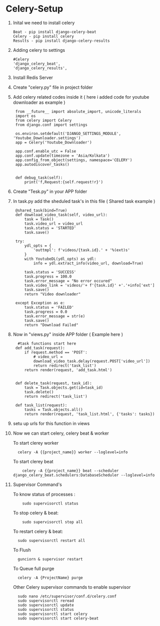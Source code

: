 # Celery-Setup

  1. Inital we need to install celery
     
         Beat - pip install django-celery-beat
         Celery - pip install celery
         Results - pip install django-celery-results

            
  2. Adding celery to settings
     
         #Celery
         'django_celery_beat',
         'django_celery_results',
  
  3. Install Redis Server
  4. Create "celery.py" file in project folder
  5. Add celery related codes inside it ( here i added code for youtube downloader as example )

           
          from __future__ import absolute_import, unicode_literals
          import os
          from celery import Celery
          from django.conf import settings
          
          os.environ.setdefault('DJANGO_SETTINGS_MODULE', 'Youtube_Downloader.settings')
          app = Celery('Youtube_Downloader')
          
          app.conf.enable_utc = False
          app.conf.update(timezone = 'Asia/Kolkata')
          app.config_from_object(settings, namespace='CELERY')
          app.autodiscover_tasks()
          
          
          def debug_task(self):
              print('f,Request:{self.request!r}')

6. Create "Tesk.py" in your APP folder
7. In task.py add the sheduled task's in this file ( Shared task example )

        @shared_task(bind=True)
        def download_video_task(self, video_url):
            task = Task()
            task.video_url = video_url
            task.status = 'STARTED'
            task.save()
    
        try:
            ydl_opts = {
                'outtmpl': f'videos/{task.id}.' + '%(ext)s'
            }
            with YoutubeDL(ydl_opts) as ydl:
                info = ydl.extract_info(video_url, download=True)
    
            task.status = 'SUCCESS'
            task.progress = 100.0
            task.error_message = "No error occured"
            task.video_link = 'videos/'+ f'{task.id}' +'.'+info['ext']
            task.save()
            return "Video downloader"
    
        except Exception as e:
            task.status = 'FAILED'
            task.progress = 0.0
            task.error_message = str(e)
            task.save()
            return "Download Failed"

8. Now in "views.py" inside APP folder ( Example here )

         #task functions start here
        def add_task(request):
            if request.method == 'POST':
                # video_url = 
                download_video_task.delay(request.POST['video_url'])
                return redirect('task_list')
            return render(request, 'add_task.html')
        
        
        def delete_task(request, task_id):
            task = Task.objects.get(id=task_id)
            task.delete()
            return redirect('task_list')
        
        def task_list(request):
            tasks = Task.objects.all()
            return render(request, 'task_list.html', {'tasks': tasks})


9. setu up urls for this function in views
10. Now we can start celery, celery beat & worker 

      To start clerey worker
      
          celery -A {{project_name}} worker --loglevel=info
      
      To start clerey beat
      
            celery -A {{project_name}} beat --scheduler django_celery_beat.schedulers:DatabaseScheduler --loglevel=info


11. Supervisor Command's
    
      To know status of processes :
          
            sudo supervisorctl status
      
      To stop celery & beat: 
          
            sudo supervisorctl stop all
      
      To restart celery & beat: 
      
          sudo supervisorctl restart all
      
      To Flush
      
          gunciorn & supervisor restart
      
      To Queue full purge 
      
          celery -A {ProjectName} purge
      
      
      Other Celery supervisor commands to enable supervisor
      
          sudo nano /etc/supervisor/conf.d/celery.conf
          sudo supervisorctl reread
          sudo supervisorctl update
          sudo supervisorctl status
          sudo supervisorctl start celery
          sudo supervisorctl start celery-beat
